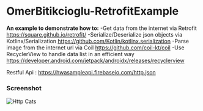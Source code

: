 # OmerBitikcioglu-RetrofitExample

**An example to demonstrate how to:**
-Get data from the internet via Retrofit
https://square.github.io/retrofit/
-Serialize/Deserialize json objects via Kotlinx/Serialization
https://github.com/Kotlin/kotlinx.serialization
-Parse image from the internet url via Coil
https://github.com/coil-kt/coil
-Use RecyclerView to handle data list in an efficient way
https://developer.android.com/jetpack/androidx/releases/recyclerview

Restful Api : https://hwasampleapi.firebaseio.com/http.json

### Screenshot
![Http Cats](https://www.linkpicture.com/q/httpcats.png)
